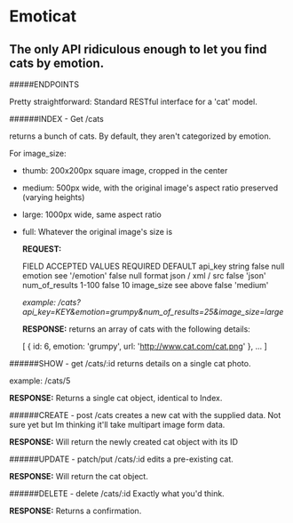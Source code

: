 Emoticat
========
The only API ridiculous enough to let you find cats by emotion.
--------------------------


#####ENDPOINTS

Pretty straightforward: Standard RESTful interface for a 'cat' model. 


######INDEX - Get /cats
  
  returns a bunch of cats. By default, they aren't categorized by emotion.
  
  For image_size: 

* thumb:  200x200px square image, cropped in the center
* medium: 500px wide, with the original image's aspect ratio preserved (varying heights)
* large:  1000px wide, same aspect ratio
* full:   Whatever the original image's size is

  **REQUEST:**

    FIELD             ACCEPTED VALUES       REQUIRED          DEFAULT
    api_key           string                false             null
    emotion           see '/emotion'        false             null
    format            json / xml / src      false             'json'
    num_of_results    1-100                 false             10
    image_size        see above             false             'medium'       

  *example: /cats?api_key=KEY&emotion=grumpy&num_of_results=25&image_size=large*


  **RESPONSE:**
  returns an array of cats with the following details:

  [
    {
      id:       6,
      emotion:  'grumpy',
      url:      'http://www.cat.com/cat.png'
    }, ...
  ]


######SHOW - get /cats/:id
  returns details on a single cat photo.

  example: /cats/5

  **RESPONSE:**
  Returns a single cat object, identical to Index.


######CREATE - post /cats
  creates a new cat with the supplied data. Not sure yet but Im thinking it'll take multipart image form data.

  **RESPONSE:**
  Will return the newly created cat object with its ID


######UPDATE - patch/put /cats/:id
  edits a pre-existing cat.

  **RESPONSE:**
  Will return the cat object.

######DELETE - delete /cats/:id
  Exactly what you'd think.

  **RESPONSE:**
  Returns a confirmation.
